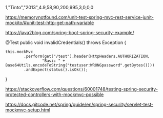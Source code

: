 1,"Tinto","2013",4.9,58,90,200,995,3,0,0,0

https://memorynotfound.com/unit-test-spring-mvc-rest-service-junit-mockito/#unit-test-http-get-path-variable


https://java2blog.com/spring-boot-spring-security-example/


@Test
public void invalidCredentials() throws Exception {

    this.mockMvc
            .perform(get("/test").header(HttpHeaders.AUTHORIZATION,
                    "Basic " + Base64Utils.encodeToString("testuser:WRONGpassword".getBytes())))
            .andExpect(status().isOk());
}


https://stackoverflow.com/questions/60001748/testing-spring-security-protected-controllers-with-mockmvc-possible


https://docs.gitcode.net/spring/guide/en/spring-security/servlet-test-mockmvc-setup.html
